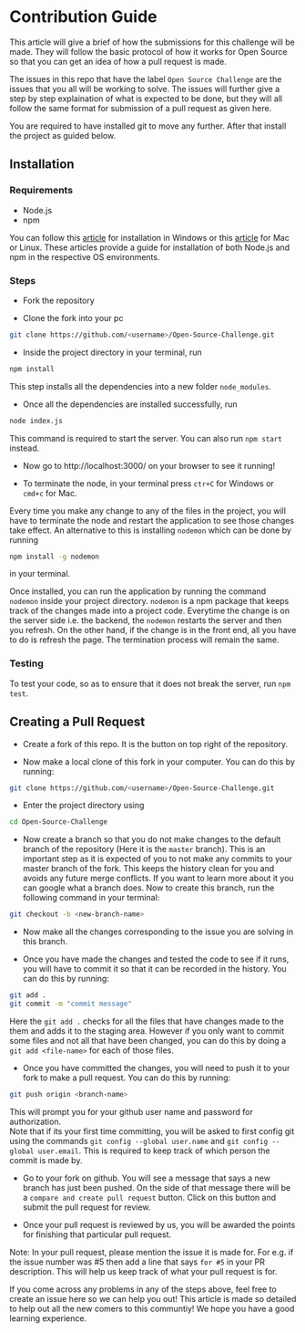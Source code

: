 # Contribution Guide

This article will give a brief of how the submissions for this challenge will be made. They will follow the basic protocol of how it works for Open Source so that you can get an idea of how a pull request is made.

The issues in this repo that have the label `Open Source Challenge` are the issues that you all will be working to solve. The issues will further give a step by step explaination of what is expected to be done, but they will all follow the same format for submission of a pull request as given here.

You are required to have installed git to move any further. After that install the project as guided below.

## Installation

### Requirements
* Node.js
* npm

You can follow this [article](https://phoenixnap.com/kb/install-node-js-npm-on-windows) for installation in Windows or this [article](https://www.taniarascia.com/how-to-install-and-use-node-js-and-npm-mac-and-windows/#installation-on-a-mac-or-linux) for Mac or Linux. These articles provide a guide for installation of both Node.js and npm in the respective OS environments.

### Steps

* Fork the repository

* Clone the fork into your pc  
```sh 
git clone https://github.com/<username>/Open-Source-Challenge.git
```

* Inside the project directory in your terminal, run  
```sh 
npm install
```
This step installs all the dependencies into a new folder `node_modules`.

* Once all the dependencies are installed successfully, run
```sh
node index.js
```
This command is required to start the server. You can also run `npm start` instead.

* Now go to http://localhost:3000/ on your browser to see it running!

* To terminate the node, in your terminal press `ctr+C` for Windows or `cmd+c` for Mac.
  
Every time you make any change to any of the files in the project, you will have to terminate the node and restart the application to see those changes take effect. An alternative to this is installing `nodemon` which can be done by running
```sh
npm install -g nodemon
``` 
in your terminal.  
  
Once installed, you can run the application by running the command `nodemon` inside your project directory. `nodemon` is a npm package that keeps track of the changes made into a project code. Everytime the change is on the server side i.e. the backend, the `nodemon` restarts the server and then you refresh. On the other hand, if the change is in the front end, all you have to do is refresh the page. The termination process will remain the same.

### Testing

To test your code, so as to ensure that it does not break the server, run `npm test`.

## Creating a Pull Request

* Create a fork of this repo. It is the button on top right of the repository.

* Now make a local clone of this fork in your computer. You can do this by running:
```sh
git clone https://github.com/<username>/Open-Source-Challenge.git
```

* Enter the project directory using
```sh
cd Open-Source-Challenge
```

* Now create a branch so that you do not make changes to the default branch of the repository (Here it is the `master` branch). This is an important step as it is expected of you to not make any commits to your master branch of the fork. This keeps the history clean for you and avoids any future merge conflicts. If you want to learn more about it you can google what a branch does. Now to create this branch, run the following command in your terminal:
```sh
git checkout -b <new-branch-name>
```

* Now make all the changes corresponding to the issue you are solving in this branch.

* Once you have made the changes and tested the code to see if it runs, you will have to commit it so that it can be recorded in the history. You can do this by running:
```sh
git add .
git commit -m "commit message"
```
Here the `git add .` checks for all the files that have changes made to the them and adds it to the staging area. However if you only want to commit some files and not all that have been changed, you can do this by doing a `git add <file-name>` for each of those files.

* Once you have committed the changes, you will need to push it to your fork to make a pull request. You can do this by running:
```sh
git push origin <branch-name>
``` 
This will prompt you for your github user name and password for authorization.  
Note that if its your first time committing, you will be asked to first config git using the commands `git config --global user.name` and `git config --global user.email`. This is required to keep track of which person the commit is made by.

* Go to your fork on github. You will see a message that says a new branch has just been pushed. On the side of that message there will be a `compare and create pull request` button. Click on this button and submit the pull request for review.

* Once your pull request is reviewed by us, you will be awarded the points for finishing that particular pull request.  

Note: In your pull request, please mention the issue it is made for. For e.g. if the issue number was #5 then add a line that says `for #5` in your PR description. This will help us keep track of what your pull request is for.

If you come across any problems in any of the steps above, feel free to create an issue here so we can help you out! This article is made so detailed to help out all the new comers to this communtiy! We hope you have a good learning experience.
